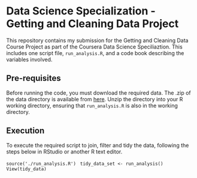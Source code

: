 # Data Science Specialization - Getting and Cleaning Data Project

This repository contains my submission for the Getting and Cleaning Data Course Project as part of the Coursera Data Science Speciliaztion. This includes one script file, `run_analysis.R`, and a code book describing the variables involved. 

## Pre-requisites

Before running the code, you must download the required data. The .zip of the data directory is available from [here](https://d396qusza40orc.cloudfront.net/getdata%2Fprojectfiles%2FUCI%20HAR%20Dataset.zip). Unzip the directory into your R working directory, ensuring that `run_analysis.R` is also in the working directory. 

## Execution

To execute the required script to join, filter and tidy the data, following the steps below in RStudio or another R text editor. 

```source('./run_analysis.R') ```
``` tidy_data_set <- run_analysis() ```
``` View(tidy_data)```